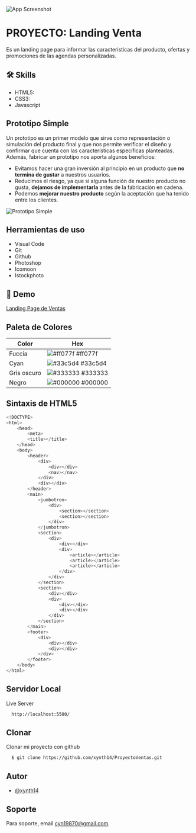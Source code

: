 


![App Screenshot](https://lh3.googleusercontent.com/lr97gIYHjckP9vx6pzNf396nRCTbc8CHqxt9rn20QoXgZC0lQCduvzT5slf9TkOvrF46Xgqa7p-Rf0MumeJYwRPYmxoaNa0jr1orwI1rzlqDXc5WWCf3aIiwXvaHlRJLI4KiWBaTpBH5B-EXtrvgQFMAldg7kpJ9YcNHA13NgidC6VEj1J8edjKZl_Zgr8WQB2kaG964PwoUjUSqR-JIk4SZe116GTsHnsYF7UHzMEG0Fn508lxDWx1lwYyzIvVKOuDFK1ci6t6CPzV8nx0gu-SrOW0RWQAf7cIf3oigBkriP--S4k7xY6ksRcUlHLeKeaNxWYBfFIc9_zeQZXOseqoUCLznvJpe_oeuu5ponfqUUrMIwxm3nfsHeswCL7yaGNrW5ejFr0MNbJ5kPqcVP72E4JukUlvwJlClx0O4Skz6e0DbgeMWpRYQKv0sDR8Uxg2Eyu4TbEAaj9b8KkK21qUCm7V0Hc9_V8GCXtUk1rz7KzSAwM7k-193cy6Hntm4iH-f9aWarpBhwMVs00k4oXjkEwVJlCgMxpB1IG7TySw9xju1v2AxzuzLH3Bnw0WyQUkzwAcOnAojmPNlHA2Fb85QwdMJoKqCKKxMp0Pi2hy5yjA3qP_yHxtdlPFUFkVZGYZIo5cA0HQu9X12VQFJNAe95bgTqmpzfGt6CfFDePQ0ToSOM-aIN3rwRKnCfHiHATj8CrtqvozfwBadLs_1CecyuA=w2037-h904-no?authuser=0)


# PROYECTO: Landing Venta

Es un landing page para informar las caracteristicas del producto, ofertas y promociones de las agendas personalizadas.




## 🛠 Skills
- HTML5: 
- CSS3:
- Javascript


## Prototipo Simple
Un prototipo es un primer modelo que sirve como representación o simulación del producto final y que nos permite verificar el diseño y confirmar que cuenta con las características específicas planteadas. 
Además, fabricar un prototipo nos aporta algunos beneficios:

- Evitamos hacer una gran inversión al principio en un producto que **no termina de gustar** a nuestros usuarios.
- Reducimos el riesgo, ya que si alguna función de nuestro producto no gusta, **dejamos de implementarla** antes de la fabricación en cadena.
- Podemos **mejorar nuestro producto** según la aceptación que ha tenido entre los clientes.

![Prototipo Simple](https://lh3.googleusercontent.com/O25fOfl0650jH8Sow66XciWmgKh4MGYljQTz36KLp28FFDsy61P_QfqOeCqQgDXIqD1KtOkntr44u0-B--kJk5k1kwtFHGrdLUZZln7Uc0Z7OpDBZpJwEJ1DM_H2Kki2RxSV6nWKluNGOPH_B_PxXAfgAeChWkiom8YQXrUlfiTxNAitofMaCMaC6eQsdbrgXjnoKyYxCqXiY636FtejcpKs4mhOQLLllJ2ha7pL3b5N3M3KrCUCG8DQSoxYTGzHoNzuidnTEUduxx_zZ-OcLQUSI-oSx9fFT3gggez_slUsY6RvB1iDLHH6sshEs7f4e_uk4qwNGkPIiRIq8VsKDyuF3h-cgJmQS-VkSyq5-2T_2DZgizzVgpjNhE5BDrdyjHKZtcBWq4_kY68rcqEaI1HqVTMf6p-GW9gFhryZHk-ItuT84JvkPzwhUZY1OmNfnNvYFs779DpNIb1IWCpr4pFB8vkInOwxp_dJVZ4kKxbQdIlLNHoQOxWbpDL_TLhTrw2hVN387aD6q2Ob0jB0uonHX0FgVs5-0IlKDyTaverIBRjDbgqRi3O8MdofNAzv46vshETbt_EmC1-Hc6eyYNXbX6JcBtFVDVL_g8UdOzd1jPdcGnScR5WqnsvHHRHYwjUii21g2r3KsfSyZWReAZWtxc5v7On6rrRt1UwkDuXMo28DtZR6zSTRjAvnPepE0g-qijBHcSa1KVLbcir45AUziA=w591-h969-no?authuser=0)


## Herramientas de uso

- Visual Code
- Git
- Github
- Photoshop
- Icomoon
- Istockphoto


## 🔗 Demo

[Landing Page de Ventas](https://xynth14.github.io/ProyectoVentas/)

## Paleta de Colores

| Color             | Hex                                                                      |
| ----------------- | ------------------------------------------------------------------------ |
| Fuccia | ![#ff077f](https://via.placeholder.com/10/ff077f?text=+) #ff077f |
| Cyan | ![#33c5d4](https://via.placeholder.com/10/33c5d4?text=+) #33c5d4 |
| Gris oscuro | ![#333333](https://via.placeholder.com/10/333333?text=+) #333333 |
| Negro | ![#000000](https://via.placeholder.com/10/000000?text=+) #000000 |


## Sintaxis de HTML5

```javascript
<!DOCTYPE>
<html>
    <head>
        <meta>
        <title></title>
    </head>
    <body>
        <header> 
            <div>
                <div></div>
                <nav></nav>
            </div>
            <div></div>
        </header>
        <main>
            <jumbotron> 
                <div>
                    <section></section>
                    <section></section>
                </div>
            </jumbotron>
            <section> 
                <div>
                    <div></div>
                    <div>
                        <article></article>
                        <article></article>
                        <article></article>
                    </div>
                </div>
            </section>
            <section> 
                <div></div>
                <div>
                    <div></div>
                    <div></div>
                </div>
            </section>
        </main>
        <footer> 
            <div>
                <div></div>
                <div></div>
            </div>
        </footer>
    </body>
</html>
```


## Servidor Local

Live Server

```bash
  http://localhost:5500/
```


## Clonar

Clonar mi proyecto con github

```bash
  $ git clone https://github.com/xynth14/ProyectoVentas.git
```
    
## Autor

- [@xynth14](https://www.github.com/xynth14)


## Soporte

Para soporte, email cyn19870@gmail.com.

